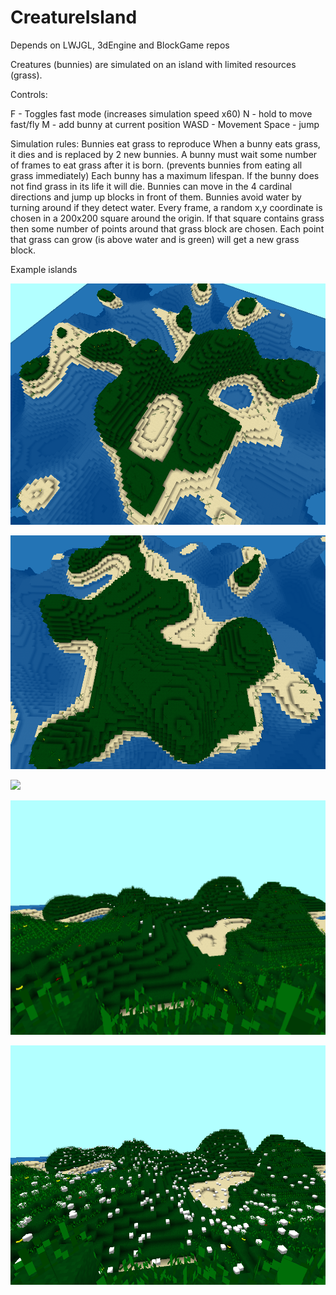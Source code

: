 # CreatureIsland

Depends on LWJGL, 3dEngine and BlockGame repos

Creatures (bunnies) are simulated on an island with limited resources (grass).

Controls:

F - Toggles fast mode (increases simulation speed x60)
N - hold to move fast/fly
M - add bunny at current position
WASD - Movement
Space - jump

Simulation rules:
Bunnies eat grass to reproduce
When a bunny eats grass, it dies and is replaced by 2 new bunnies.
A bunny must wait some number of frames to eat grass after it is born. (prevents bunnies from eating all grass immediately)
Each bunny has a maximum lifespan. If the bunny does not find grass in its life it will die.
Bunnies can move in the 4 cardinal directions and jump up blocks in front of them.
Bunnies avoid water by turning around if they detect water.
Every frame, a random x,y coordinate is chosen in a 200x200 square around the origin. If that square contains grass then some number of points around that grass block are chosen. Each point that grass can grow (is above water and is green) will get a new grass block.

Example islands

![](https://github.com/natethegreat2525/CreatureIsland/blob/master/screenshots/island4.png)

![](https://github.com/natethegreat2525/CreatureIsland/blob/master/screenshots/island6.png)

![](https://github.com/natethegreat2525/CreatureIsland/blob/master/screenshots/jumping.gif)

![](https://github.com/natethegreat2525/CreatureIsland/blob/master/screenshots/patches2island7.png)

![](https://github.com/natethegreat2525/CreatureIsland/blob/master/screenshots/crowdingis7.png)
